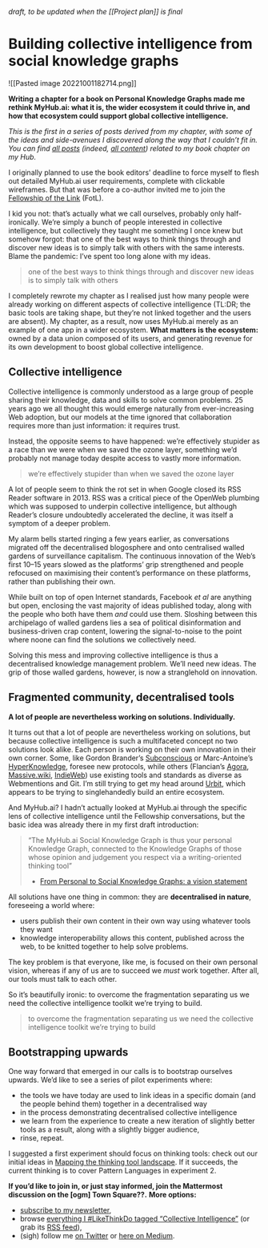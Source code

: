 *draft, to be updated when the [[Project plan]] is final*
# Building collective intelligence from social knowledge graphs
![[Pasted image 20221001182714.png]]

**Writing a chapter for a book on Personal Knowledge Graphs made me rethink MyHub.ai: what it is, the wider ecosystem it could thrive in, and how that ecosystem could support global collective intelligence.**

_This is the first in a series of posts derived from my chapter, with some of the ideas and side-avenues I discovered along the way that I couldn’t fit in. You can find_ [_all posts_](https://myhub.ai/@mathewlowry/?quality=all&tags=pkgbook&timeframe=anytime&types=think) _(indeed,_ [_all content_](https://myhub.ai/@mathewlowry/?tags=pkgbook)_) related to my book chapter on my Hub._

I originally planned to use the book editors’ deadline to force myself to flesh out detailed MyHub.ai user requirements, complete with clickable wireframes. But that was before a co-author invited me to join the [Fellowship of the Link](https://www.fellowshipofthelink.org/) (FotL). 

I kid you not: that’s actually what we call ourselves, probably only half-ironically. We’re simply a bunch of people interested in collective intelligence, but collectively they taught me something I once knew but somehow forgot: that one of the best ways to think things through and discover new ideas is to simply talk with others with the same interests. Blame the pandemic: I’ve spent too long alone with my ideas.

> one of the best ways to think things through and discover new ideas is to simply talk with others 

I completely rewrote my chapter as I realised just how many people were already working on different aspects of collective intelligence (TL:DR; the basic tools are taking shape, but they’re not linked together and the users are absent). My chapter, as a result, now uses MyHub.ai merely as an example of one app in a wider ecosystem. **What matters is the ecosystem:** owned by a data union composed of its users, and generating revenue for its own development to boost global collective intelligence.

## Collective intelligence

Collective intelligence is commonly understood as a large group of people sharing their knowledge, data and skills to solve common problems. 25 years ago we all thought this would emerge naturally from ever-increasing Web adoption, but our models at the time ignored that collaboration requires more than just information: it requires trust.

Instead, the opposite seems to have happened: we’re effectively stupider as a race than we were when we saved the ozone layer, something we’d probably not manage today despite access to vastly more information.

> we’re effectively stupider than when we saved the ozone layer

A lot of people seem to think the rot set in when Google closed its RSS Reader software in 2013. RSS was a critical piece of the OpenWeb plumbing which was supposed to underpin collective intelligence, but although Reader’s closure undoubtedly accelerated the decline, it was itself a symptom of a deeper problem.

My alarm bells started ringing a few years earlier, as conversations migrated off the decentralised blogosphere and onto centralised walled gardens of surveillance capitalism. The continuous innovation of the Web’s first 10–15 years slowed as the platforms’ grip strengthened and people refocused on maximising their content’s performance on these platforms, rather than publishing their own.

While built on top of open Internet standards, Facebook _et al_ are anything but open, enclosing the vast majority of ideas published today, along with the people who both have them _and_ could use them. Sloshing between this archipelago of walled gardens lies a sea of political disinformation and business-driven crap content, lowering the signal-to-noise to the point where noone can find the solutions we collectively need. 

Solving this mess and improving collective intelligence is thus a decentralised knowledge management problem. We’ll need new ideas. The grip of those walled gardens, however, is now a stranglehold on innovation.

## Fragmented community, decentralised tools

**A lot of people are nevertheless working on solutions. Individually.**

It turns out that a lot of people are nevertheless working on solutions, but because collective intelligence is such a multifaceted concept no two solutions look alike. Each person is working on their own innovation in their own corner. Some, like Gordon Brander’s [Subconscious](https://subconscious.substack.com/p/second-subconscious) or Marc-Antoine’s [HyperKnowledge](https://hyperknowledge.org/), foresee new protocols, while others (Flancian’s [Agora](https://anagora.org/index), [Massive.wiki](https://massive.wiki/), [IndieWeb](https://indieweb.org/)) use existing tools and standards as diverse as Webmentions and Git. I’m still trying to get my head around [Urbit](https://urbit.org/blog/urbit-for-normies), which appears to be trying to singlehandedly build an entire ecosystem.

And MyHub.ai? I hadn’t actually looked at MyHub.ai through the specific lens of collective intelligence until the Fellowship conversations, but the basic idea was already there in my first draft introduction:

> “The MyHub.ai Social Knowledge Graph is thus your personal Knowledge Graph, connected to the Knowledge Graphs of those whose opinion and judgement you respect via a writing-oriented thinking tool”  
> - [From Personal to Social Knowledge Graphs: a vision statement](https://mathewlowry.medium.com/from-personal-to-social-knowledge-graphs-a-vision-statement-draft-fc86ef4f7022)

All solutions have one thing in common: they are **decentralised in nature**, foreseeing a world where:

-   users publish their own content in their own way using whatever tools they want
-   knowledge interoperability allows this content, published across the web, to be knitted together to help solve problems.

The key problem is that everyone, like me, is focused on their own personal vision, whereas if any of us are to succeed we _must_ work together. After all, our tools must talk to each other.

So it’s beautifully ironic: to overcome the fragmentation separating us we need the collective intelligence toolkit we’re trying to build.

> to overcome the fragmentation separating us we need the collective intelligence toolkit we’re trying to build

## Bootstrapping upwards

One way forward that emerged in our calls is to bootstrap ourselves upwards. We’d like to see a series of pilot experiments where:

-   the tools we have today are used to link ideas in a specific domain (and the people behind them) together in a decentralised way
-   in the process demonstrating decentralised collective intelligence
-   we learn from the experience to create a new iteration of slightly better tools as a result, along with a slightly bigger audience,
-   rinse, repeat.

I suggested a first experiment should focus on thinking tools: check out our initial ideas in [Mapping the thinking tool landscape](https://mathewlowry.medium.com/9b5cd00a6309). If it succeeds, the current thinking is to cover Pattern Languages in experiment 2. 

**If you’d like to join in, or just stay informed, join the Mattermost discussion on the [ogm] Town Square??.**
**More options:**

-   [subscribe to my newsletter](https://myhub.ai/@mathewlowry/about/#contact),
-   browse [everything I #LikeThinkDo tagged “Collective Intelligence”](https://myhub.ai/@mathewlowry/?tags=collective+intelligence) (or grab its [RSS feed](https://myhub.ai/rss/@mathewlowry/?tags=collective+intelligence)), 
-   (sigh) follow me [on Twitter](https://twitter.com/mathewlowry) or [here on Medium](https://mathewlowry.medium.com/).